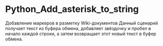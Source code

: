 # Python_Add_asterisk_to_string
Добавление маркеров в разметку Wiki-документов
Данный сценарий получает текст из буфера обмена, добавляет звёздочку и пробел в начало каждой строки, 
а затем возвращает этот новый текст в буфер обмена.
